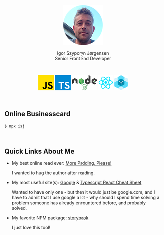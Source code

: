 <div>
  <p>&nbsp;</p>
  <p>&nbsp;</p>
  <p align="center">
    <img src="https://raw.githubusercontent.com/IgorSzyporyn/businesscard/master/assets/avatar.png" alt="Igor Szyporyn Jørgensen" title="Igor Szyporyn Jørgensen" />
  </p>
  <div align="center">
    Igor Szyporyn Jørgensen
  </div>
  <div align="center">
    Senior Front End Developer
  </div>
  <p>&nbsp;</p>
  <p align="center">
    <a href="https://developer.mozilla.org/en-US/docs/Web/JavaScript" title="Javascript"><img src="https://raw.githubusercontent.com/IgorSzyporyn/businesscard/master/assets/logo-javascript.png" alt="javascript" /></a>
    <a href="https://www.typescriptlang.org/" title="Typescript"><img src="https://raw.githubusercontent.com/IgorSzyporyn/businesscard/master/assets/logo-typescript.png" alt="typescript" /></a>
    <a href="https://nodejs.org/en/" title="NodeJS"><img src="https://raw.githubusercontent.com/IgorSzyporyn/businesscard/master/assets/logo-nodejs.png" alt="nodejs" /></a>
    <a href="https://reactjs.org/" title="React"><img src="https://raw.githubusercontent.com/IgorSzyporyn/businesscard/master/assets/logo-react.png" alt="react" /></a>
    <a href="https://www.sencha.com/products/extjs/" title="Sencha ExtJS"><img src="https://raw.githubusercontent.com/IgorSzyporyn/businesscard/master/assets/logo-sencha-extjs.png" alt="sencha extjs" /></a>
  </p>
</div>

<p>&nbsp;</p>

## Online Businesscard

```js
$ npx isj
```

<p>&nbsp;</p>

## Quick Links About Me

- My best online read ever: [More Padding, Please!](https://medium.com/wayfair-design/more-padding-please-b95e19422acc)
  
  I wanted to hug the author after reading.

- My most useful site(s): [Google](https://www.google.com/) & [Typescript React Cheat Sheet](https://www.saltycrane.com/cheat-sheets/typescript/react/latest/)

  Wanted to have only one - but then it would just be google.com, and I have to admit that I use google a lot - why should I spend time solving a problem someone has already encountered before, and probably solved.

- My favorite NPM package: [storybook](https://www.npmjs.com/package/storybook)
  
  I just love this tool!
